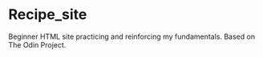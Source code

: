 # Recipe_site
Beginner HTML site practicing and reinforcing my fundamentals. Based on The Odin Project.

